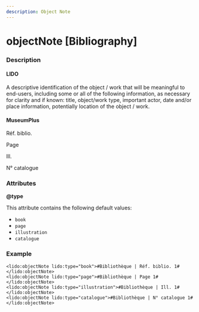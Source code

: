 ```yaml
---
description: Object Note
---
```


# objectNote \[Bibliography]

### Description

#### LIDO

A descriptive identification of the object / work that will be meaningful to end-users, including some or all of the following information, as necessary for clarity and if known: title, object/work type, important actor, date and/or place information, potentially location of the object / work.

#### MuseumPlus

Réf. biblio.

Page

Ill.

N° catalogue

### Attributes

**@type**

This attribute contains the following default values:

* `book`
* `page`
* `illustration`
* `catalogue`

### Example

```markup
<lido:objectNote lido:type="book">#Bibliothèque | Réf. biblio. 1#</lido:objectNote>
<lido:objectNote lido:type="page">#Bibliothèque | Page 1#</lido:objectNote>
<lido:objectNote lido:type="illustration">#Bibliothèque | Ill. 1#</lido:objectNote>
<lido:objectNote lido:type="catalogue">#Bibliothèque | N° catalogue 1#</lido:objectNote>
```

